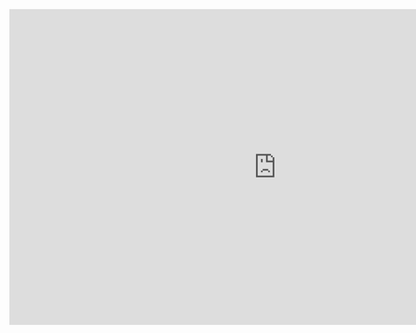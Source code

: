
<div style="width:960px;height:569px">
<!--iframe src="https://docs.google.com/presentation/d/e/2PACX-1vSJX7GWV_HUvERODuzQ9wBmRp3oEHT0x4Yy65htWb3AVZC1zab0gvReqoX611aXqA/embed?start=false&loop=false&delayms=3000" frameborder="0" width="960" height="569" allowfullscreen="true" mozallowfullscreen="true" webkitallowfullscreen="true"></iframe-->
<iframe src="https://www.youtube.com/embed/X76LGH2_kFo?&autoplay=1" frameborder="0" frameborder="0" width="960" height="569" allowfullscreen="true" mozallowfullscreen="true" webkitallowfullscreen="true"></iframe>
</div>
